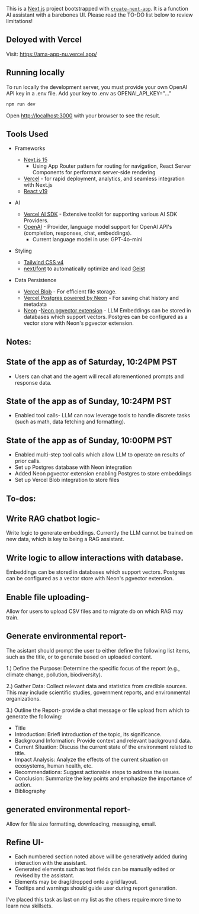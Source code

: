 This is a [Next.js](https://nextjs.org) project bootstrapped with [`create-next-app`](https://github.com/vercel/next.js/tree/canary/packages/create-next-app). It is a function AI assistant with a barebones UI. Please read the TO-DO list below to review limitations!

## Deloyed with Vercel

Visit: https://ama-app-nu.vercel.app/

## Running locally

To run locally the development server, you must provide your own OpenAI API key in a .env file. Add your key to .env as OPENAI_API_KEY="..."

```bash
npm run dev
```

Open [http://localhost:3000](http://localhost:3000) with your browser to see the result.

## Tools Used

- Frameworks

  - [Next.js 15](https://nextjs.org/docs)
    - Using App Router pattern for routing for navigation, React Server Components for performant server-side rendering
  - [Vercel](https://vercel.com/) - for rapid deployment, analytics, and seamless integration with Next.js
  - [React v19](https://react.dev/blog/2024/12/05/react-19)

- AI

  - [Vercel AI SDK](https://sdk.vercel.ai/docs) - Extensive toolkit for supporting various AI SDK Providers.
  - [OpenAI](https://platform.openai.com/docs/overview) - Provider, language model support for OpenAI API's (completion, responses, chat, embeddings).
    - Current language model in use: GPT-4o-mini

- Styling

  - [Tailwind CSS v4](https://tailwindcss.com)
  - [next/font](https://nextjs.org/docs/app/building-your-application/optimizing/fonts) to automatically optimize and load [Geist](https://vercel.com/font)

- Data Persistence
  - [Vercel Blob](https://vercel.com/storage/blob) - For efficient file storage.
  - [Vercel Postgres powered by Neon](https://vercel.com/storage/postgres) - For saving chat history and metadata
  - [Neon](https://neon.tech) -[Neon pgvector extension](https://neon.tech/docs/extensions/pgvector) - LLM Embeddings can be stored in databases which support vectors. Postgres can be configured as a vector store with Neon's pgvector extension.

## Notes:

## State of the app as of Saturday, 10:24PM PST

- Users can chat and the agent will recall aforementioned prompts and response data.

## State of the app as of Sunday, 10:24PM PST

- Enabled tool calls- LLM can now leverage tools to handle discrete tasks (such as math, data fetching and formatting).

## State of the app as of Sunday, 10:00PM PST

- Enabled multi-step tool calls which allow LLM to operate on results of prior calls.
- Set up Postgres database with Neon integration
- Added Neon pgvector extension enabling Postgres to store embeddings
- Set up Vercel Blob integration to store files

## To-dos:

## Write RAG chatbot logic-

Write logic to generate embeddings. Currently the LLM cannot be trained on new data, which is key to being a RAG assistant.

## Write logic to allow interactions with database.

Embeddings can be stored in databases which support vectors. Postgres can be configured as a vector store with Neon's pgvector extension.

## Enable file uploading-

Allow for users to upload CSV files and to migrate db on which RAG may train.

## Generate environmental report-

The asistant should prompt the user to either define the following list items, such as the title, or to generate based on uploaded content.

1.) Define the Purpose: Determine the specific focus of the report (e.g., climate change, pollution, biodiversity).

2.) Gather Data: Collect relevant data and statistics from credible sources. This may include scientific studies, government reports, and environmental organizations.

3.) Outline the Report- provide a chat message or file upload from which to generate the following:

- Title
- Introduction: Briefl introduction of the topic, its significance.
- Background Information: Provide context and relevant background data.
- Current Situation: Discuss the current state of the environment related to title.
- Impact Analysis: Analyze the effects of the current situation on ecosystems, human health, etc.
- Recommendations: Suggest actionable steps to address the issues.
- Conclusion: Summarize the key points and emphasize the importance of action.
- Bibliography

## generated environmental report-

Allow for file size formatting, downloading, messaging, email.

## Refine UI-

- Each numbered section noted above will be generatively added during interaction with the assistant.
- Generated elements such as text fields can be manually edited or revised by the assistant.
- Elements may be drag/dropped onto a grid layout.
- Tooltips and warnings should guide user during report generation.

I've placed this task as last on my list as the others require more time to learn new skillsets.
